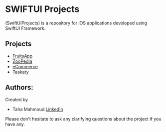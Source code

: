 # SWIFTUI Projects

(SwiftUIProjects) is a repository for iOS applications developed using SwiftUI Framework.

## Projects
- [FruitsApp](https://github.com/TahaMahmoud/SwiftUIProjects/tree/main/FruitsApp)
- [ZooPedia](https://github.com/TahaMahmoud/SwiftUIProjects/tree/main/ZooPedia)
- [eCommerce](https://github.com/TahaMahmoud/SwiftUIProjects/tree/main/eCommerce)
- [Taskaty](https://github.com/TahaMahmoud/SwiftUIProjects/tree/main/Taskaty)


## Authors:
Created by 
- Taha Mahmoud [LinkedIn](https://www.linkedin.com/in/engtahamahmoud/)

Please don't hesitate to ask any clarifying questions about the project if you have any.

